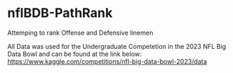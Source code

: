 # nflBDB-PathRank

Attemping to rank Offense and Defensive linemen

All Data was used for the Undergraduate Competetion in the 2023 NFL Big Data Bowl and can be found at the link below:
https://www.kaggle.com/competitions/nfl-big-data-bowl-2023/data
